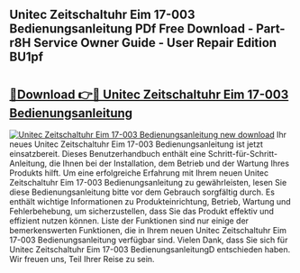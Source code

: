 ## Unitec Zeitschaltuhr Eim 17-003 Bedienungsanleitung PDf Free Download - Part-r8H Service Owner Guide - User Repair Edition BU1pf

# <h2><a href="http://df46x6w.blite.top/?on=Unitec+Zeitschaltuhr+Eim+17-003+Bedienungsanleitung">🔗Download 👉🔴 Unitec Zeitschaltuhr Eim 17-003 Bedienungsanleitung</a></h2>

[![Unitec Zeitschaltuhr Eim 17-003 Bedienungsanleitung new download](https://i.imgur.com/lujVjoI.png)](http://df46x6w.blite.top/?on=Unitec+Zeitschaltuhr+Eim+17-003+Bedienungsanleitung)
Ihr neues Unitec Zeitschaltuhr Eim 17-003 Bedienungsanleitung ist jetzt einsatzbereit. Dieses Benutzerhandbuch enthält eine Schritt-für-Schritt-Anleitung, die Ihnen bei der Installation, dem Betrieb und der Wartung Ihres Produkts hilft. Um eine erfolgreiche Erfahrung mit Ihrem neuen Unitec Zeitschaltuhr Eim 17-003 Bedienungsanleitung zu gewährleisten, lesen Sie diese Bedienungsanleitung bitte vor dem Gebrauch sorgfältig durch. Es enthält wichtige Informationen zu Produkteinrichtung, Betrieb, Wartung und Fehlerbehebung, um sicherzustellen, dass Sie das Produkt effektiv und effizient nutzen können. Liste der Funktionen sind nur einige der bemerkenswerten Funktionen, die in Ihrem neuen Unitec Zeitschaltuhr Eim 17-003 Bedienungsanleitung verfügbar sind. Vielen Dank, dass Sie sich für Unitec Zeitschaltuhr Eim 17-003 BedienungsanleitungD entschieden haben. Wir freuen uns, Teil Ihrer Reise zu sein.
